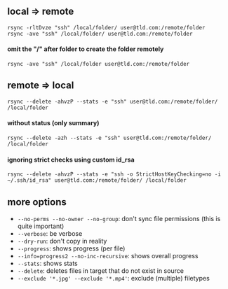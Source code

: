 ## local => remote
```
rsync -rltDvze "ssh" /local/folder/ user@tld.com:/remote/folder
rsync -ave "ssh" /local/folder/ user@tld.com:/remote/folder
```
#### omit the "/" after folder to create the folder remotely
```
rsync -ave "ssh" /local/folder user@tld.com:/remote/folder
```

## remote => local
```
rsync --delete -ahvzP --stats -e "ssh" user@tld.com:/remote/folder/ /local/folder
```

#### without status (only summary)
```
rsync --delete -azh --stats -e "ssh" user@tld.com:/remote/folder/ /local/folder
```
#### ignoring strict checks using custom id_rsa
```
rsync --delete -ahvzP --stats -e "ssh -o StrictHostKeyChecking=no -i ~/.ssh/id_rsa" user@tld.com:/remote/folder/ /local/folder
```

## more options

- `--no-perms --no-owner --no-group`: don't sync file permissions (this is quite important)
- `--verbose`: be verbose
- `--dry-run`: don't copy in reality
- `--progress`: shows progress (per file)
- `--info=progress2 --no-inc-recursive`: shows overall progress
- `--stats`: shows stats
- `--delete`: deletes files in target that do not exist in source
- `--exclude '*.jpg' --exclude '*.mp4'`: exclude (multiple) filetypes